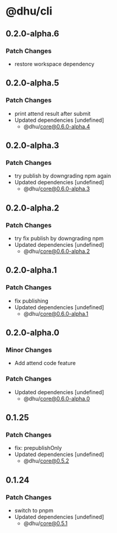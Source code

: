 # @dhu/cli

## 0.2.0-alpha.6

### Patch Changes

- restore workspace dependency

## 0.2.0-alpha.5

### Patch Changes

- print attend result after submit
- Updated dependencies [undefined]
  - @dhu/core@0.6.0-alpha.4

## 0.2.0-alpha.3

### Patch Changes

- try publish by downgrading npm again
- Updated dependencies [undefined]
  - @dhu/core@0.6.0-alpha.3

## 0.2.0-alpha.2

### Patch Changes

- try fix publish by downgrading npm
- Updated dependencies [undefined]
  - @dhu/core@0.6.0-alpha.2

## 0.2.0-alpha.1

### Patch Changes

- fix publishing
- Updated dependencies [undefined]
  - @dhu/core@0.6.0-alpha.1

## 0.2.0-alpha.0

### Minor Changes

- Add attend code feature

### Patch Changes

- Updated dependencies [undefined]
  - @dhu/core@0.6.0-alpha.0

## 0.1.25

### Patch Changes

- fix: prepublishOnly
- Updated dependencies [undefined]
  - @dhu/core@0.5.2

## 0.1.24

### Patch Changes

- switch to pnpm
- Updated dependencies [undefined]
  - @dhu/core@0.5.1
